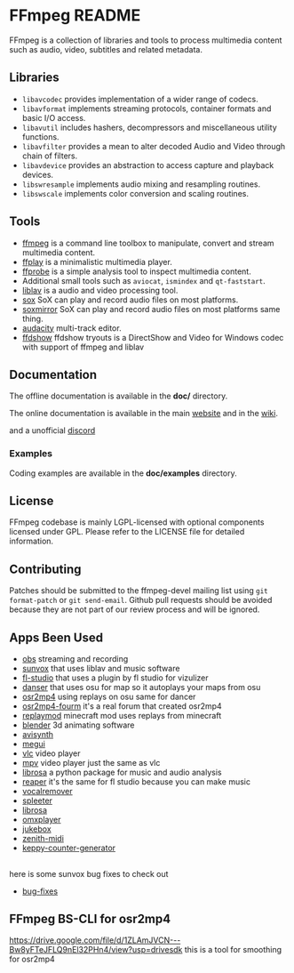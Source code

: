 FFmpeg README
=============

FFmpeg is a collection of libraries and tools to process multimedia content
such as audio, video, subtitles and related metadata.

## Libraries

* `libavcodec` provides implementation of a wider range of codecs.
* `libavformat` implements streaming protocols, container formats and basic I/O access.
* `libavutil` includes hashers, decompressors and miscellaneous utility functions.
* `libavfilter` provides a mean to alter decoded Audio and Video through chain of filters.
* `libavdevice` provides an abstraction to access capture and playback devices.
* `libswresample` implements audio mixing and resampling routines.
* `libswscale` implements color conversion and scaling routines.

## Tools

* [ffmpeg](https://ffmpeg.org/ffmpeg.html) is a command line toolbox to
  manipulate, convert and stream multimedia content.
* [ffplay](https://ffmpeg.org/ffplay.html) is a minimalistic multimedia player.
* [ffprobe](https://ffmpeg.org/ffprobe.html) is a simple analysis tool to inspect
  multimedia content.
* Additional small tools such as `aviocat`, `ismindex` and `qt-faststart`.
* [liblav](https://libav.org/) is a audio and video processing tool.
* [sox](http://sox.sourceforge.net/) SoX can play and record audio files on most platforms.
* [soxmirror](https://github.com/chirlu/sox) SoX can play and record audio files on most platforms same thing.
* [audacity](https://www.audacityteam.org/) multi-track editor.
* [ffdshow](http://ffdshow-tryout.sourceforge.net/) ffdshow tryouts is a DirectShow and Video for Windows codec with support of ffmpeg and liblav
## Documentation

The offline documentation is available in the **doc/** directory.

The online documentation is available in the main [website](https://ffmpeg.org)
and in the [wiki](https://trac.ffmpeg.org).

and a unofficial [discord](https://discord.gg/qa82ND9Nbr)

### Examples

Coding examples are available in the **doc/examples** directory.

## License

FFmpeg codebase is mainly LGPL-licensed with optional components licensed under
GPL. Please refer to the LICENSE file for detailed information.

## Contributing

Patches should be submitted to the ffmpeg-devel mailing list using
`git format-patch` or `git send-email`. Github pull requests should be
avoided because they are not part of our review process and will be ignored.

## Apps Been Used
* [obs](https://obsproject.com/) streaming and recording
* [sunvox](https://warmplace.ru/soft/sunvox/) that uses liblav and music software
* [fl-studio](https://www.image-line.com/) that uses a plugin by fl studio for vizulizer
* [danser](https://github.com/Wieku/danser-go) that uses osu for map so it autoplays your maps from osu
* [osr2mp4](https://github.com/uyitroa/osr2mp4-app) using replays on osu same for dancer
* [osr2mp4-fourm](https://osu.ppy.sh/community/forums/topics/1104243?n=1) it's a real forum that created osr2mp4
* [replaymod](https://osu.ppy.sh/community/forums/topics/1104243?n=1) minecraft mod uses replays from minecraft
* [blender](https://www.blender.org/) 3d animating software
* [avisynth](http://www.avisynth.org/)
* [megui](https://sourceforge.net/projects/megui/)
* [vlc](https://github.com/videolan/vlc) video player
* [mpv](https://github.com/mpv-player/mpv) video player just the same as vlc
* [librosa](https://github.com/librosa/librosa) a python package for music and audio analysis
* [reaper](https://www.reaper.fm/) it's the same for fl studio because you can make music
* [vocalremover](https://github.com/NaJeongMo/Colaboratory-Notebook-for-Ultimate-Vocal-Remover)
* [spleeter](https://github.com/deezer/spleeter) 
* [librosa](https://github.com/librosa/librosa)
* [omxplayer](https://github.com/popcornmix/omxplayer)
* [jukebox](https://github.com/joshuaword2alt/jukebox)
* [zenith-midi](https://github.com/arduano/Zenith-MIDI)
* [keppy-counter-generator](https://github.com/KeppySoftware/KeppyCounterGenerator)

##

here is some sunvox bug fixes to check out
* [bug-fixes](https://github.com/joshuaword2alt/sunvox-bugs-fixes-update-ffmpeg)

## FFmpeg BS-CLI for osr2mp4

https://drive.google.com/file/d/1ZLAmJVCN---Bw8yFTeJFLQ9nEl32PHn4/view?usp=drivesdk this is a tool for smoothing for osr2mp4 

